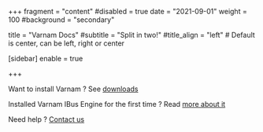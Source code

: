 +++
fragment = "content"
#disabled = true
date = "2021-09-01"
weight = 100
#background = "secondary"

title = "Varnam Docs"
#subtitle = "Split in two!"
#title_align = "left" # Default is center, can be left, right or center

[sidebar]
enable = true

+++

Want to install Varnam ? See [downloads](/download/)

Installed Varnam IBus Engine for the first time ? Read [more about it](/varnam-ibus-engine/)


Need help ? [Contact us](/about/)